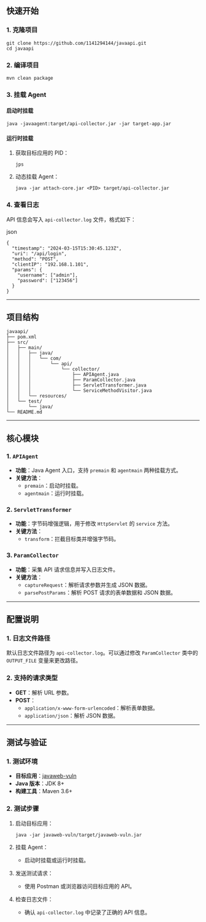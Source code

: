 ## 快速开始

### 1. 克隆项目


```
git clone https://github.com/1141294144/javaapi.git
cd javaapi
```

### 2. 编译项目



```
mvn clean package
```

### 3. 挂载 Agent

#### 启动时挂载



```
java -javaagent:target/api-collector.jar -jar target-app.jar
```

#### 运行时挂载

1. 获取目标应用的 PID：

 

   ```
   jps
   ```

2. 动态挂载 Agent：



   ```
   java -jar attach-core.jar <PID> target/api-collector.jar
   ```

### 4. 查看日志

API 信息会写入 `api-collector.log` 文件，格式如下：

json


```
{
  "timestamp": "2024-03-15T15:30:45.123Z",
  "uri": "/api/login",
  "method": "POST",
  "clientIP": "192.168.1.101",
  "params": {
    "username": ["admin"],
    "password": ["123456"]
  }
}
```

------

## 项目结构


```
javaapi/
├── pom.xml
├── src/
│   ├── main/
│   │   ├── java/
│   │   │   └── com/
│   │   │       └── api/
│   │   │           └── collector/
│   │   │               ├── APIAgent.java
│   │   │               ├── ParamCollector.java
│   │   │               ├── ServletTransformer.java
│   │   │               └── ServiceMethodVisitor.java
│   │   └── resources/
│   └── test/
│       └── java/
└── README.md
```

------

## 核心模块

### 1. `APIAgent`

- **功能**：Java Agent 入口，支持 `premain` 和 `agentmain` 两种挂载方式。
- **关键方法**：
  - `premain`：启动时挂载。
  - `agentmain`：运行时挂载。

### 2. `ServletTransformer`

- **功能**：字节码增强逻辑，用于修改 `HttpServlet` 的 `service` 方法。
- **关键方法**：
  - `transform`：拦截目标类并增强字节码。

### 3. `ParamCollector`

- **功能**：采集 API 请求信息并写入日志文件。
- **关键方法**：
  - `captureRequest`：解析请求参数并生成 JSON 数据。
  - `parsePostParams`：解析 POST 请求的表单数据和 JSON 数据。

------

## 配置说明

### 1. 日志文件路径

默认日志文件路径为 `api-collector.log`。可以通过修改 `ParamCollector` 类中的 `OUTPUT_FILE` 变量来更改路径。

### 2. 支持的请求类型

- **GET**：解析 URL 参数。
- **POST**：
  - `application/x-www-form-urlencoded`：解析表单数据。
  - `application/json`：解析 JSON 数据。

------

## 测试与验证

### 1. 测试环境

- **目标应用**：[javaweb-vuln](https://github.com/javaweb-rasp/javaweb-vuln)
- **Java 版本**：JDK 8+
- **构建工具**：Maven 3.6+

### 2. 测试步骤

1. 启动目标应用：


   ```
   java -jar javaweb-vuln/target/javaweb-vuln.jar
   ```

2. 挂载 Agent：

   - 启动时挂载或运行时挂载。

3. 发送测试请求：

   - 使用 Postman 或浏览器访问目标应用的 API。

4. 检查日志文件：

   - 确认 `api-collector.log` 中记录了正确的 API 信息。
